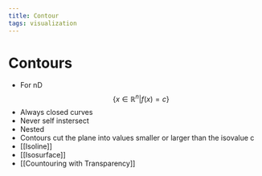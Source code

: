 ```yaml
---
title: Contour
tags: visualization
---
```


# Contours
- For nD $$\{x \in \mathbb{R}^{n}|f(x)=c\}$$
- Always closed curves
- Never self instersect
- Nested
- Contours cut the plane into values smaller or larger than the isovalue c
- [[Isoline]]
- [[Isosurface]]
- [[Countouring with Transparency]]




















